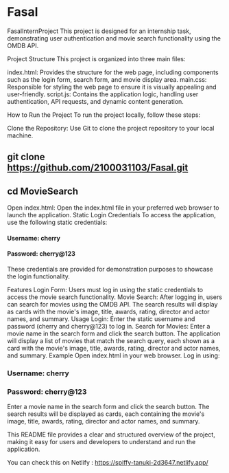 # Fasal

FasalInternProject
This project is designed for an internship task, demonstrating user authentication and movie search functionality using the OMDB API.

Project Structure
This project is organized into three main files:

index.html: Provides the structure for the web page, including components such as the login form, search form, and movie display area.
main.css: Responsible for styling the web page to ensure it is visually appealing and user-friendly.
script.js: Contains the application logic, handling user authentication, API requests, and dynamic content generation.

How to Run the Project
To run the project locally, follow these steps:

Clone the Repository: Use Git to clone the project repository to your local machine.

## git clone https://github.com/2100031103/Fasal.git
## cd MovieSearch

Open index.html: Open the index.html file in your preferred web browser to launch the application.
Static Login Credentials
To access the application, use the following static credentials:

#### Username: cherry
#### Password: cherry@123


These credentials are provided for demonstration purposes to showcase the login functionality.

Features
Login Form: Users must log in using the static credentials to access the movie search functionality.
Movie Search: After logging in, users can search for movies using the OMDB API. The search results will display as cards with the movie's image, title, awards, rating, director and actor names, and summary.
Usage
Login:
Enter the static username and password (cherry and cherry@123) to log in.
Search for Movies:
Enter a movie name in the search form and click the search button.
The application will display a list of movies that match the search query, each shown as a card with the movie's image, title, awards, rating, director and actor names, and summary.
Example
Open index.html in your web browser.
Log in using:

### Username: cherry
### Password: cherry@123


Enter a movie name in the search form and click the search button.
The search results will be displayed as cards, each containing the movie's image, title, awards, rating, director and actor names, and summary.

This README file provides a clear and structured overview of the project, making it easy for users and developers to understand and run the application.




You can check this on Netlify : https://spiffy-tanuki-2d3647.netlify.app/
